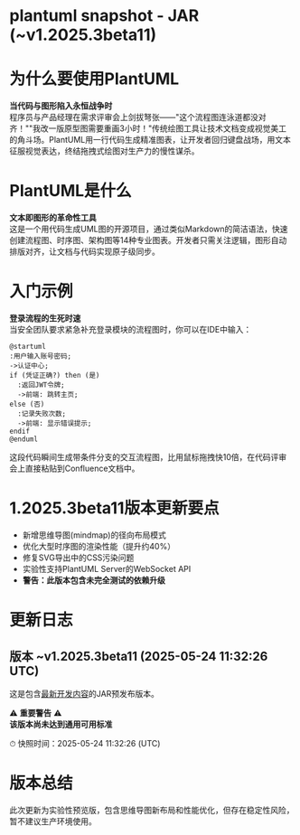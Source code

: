 # plantuml snapshot - JAR (~v1.2025.3beta11)
# 为什么要使用PlantUML  
**当代码与图形陷入永恒战争时**  
程序员与产品经理在需求评审会上剑拔弩张——"这个流程图连泳道都没对齐！""我改一版原型图需要重画3小时！"传统绘图工具让技术文档变成视觉美工的角斗场。PlantUML用一行代码生成精准图表，让开发者回归键盘战场，用文本征服视觉表达，终结拖拽式绘图对生产力的慢性谋杀。

# PlantUML是什么  
**文本即图形的革命性工具**  
这是一个用代码生成UML图的开源项目，通过类似Markdown的简洁语法，快速创建流程图、时序图、架构图等14种专业图表。开发者只需关注逻辑，图形自动排版对齐，让文档与代码实现原子级同步。

# 入门示例  
**登录流程的生死时速**  
当安全团队要求紧急补充登录模块的流程图时，你可以在IDE中输入：
```plantuml
@startuml
:用户输入账号密码;
->认证中心;
if (凭证正确?) then (是)
  :返回JWT令牌;
  ->前端: 跳转主页;
else (否)
  :记录失败次数;
  ->前端: 显示错误提示;
endif
@enduml
```
这段代码瞬间生成带条件分支的交互流程图，比用鼠标拖拽快10倍，在代码评审会上直接粘贴到Confluence文档中。

# 1.2025.3beta11版本更新要点  
- 新增思维导图(mindmap)的径向布局模式  
- 优化大型时序图的渲染性能（提升约40%）  
- 修复SVG导出中的CSS污染问题  
- 实验性支持PlantUML Server的WebSocket API  
- **警告：此版本包含未完全测试的依赖升级**

# 更新日志
## 版本 ~v1.2025.3beta11 (2025-05-24 11:32:26 UTC)  
这是包含[最新开发内容](https://github.com/plantuml/plantuml/commits/)的JAR预发布版本。  

⚠️ **重要警告** ⚠️  
**该版本尚未达到通用可用标准**  

⏱ 快照时间：2025-05-24 11:32:26 (UTC)  

# 版本总结  
此次更新为实验性预览版，包含思维导图新布局和性能优化，但存在稳定性风险，暂不建议生产环境使用。
